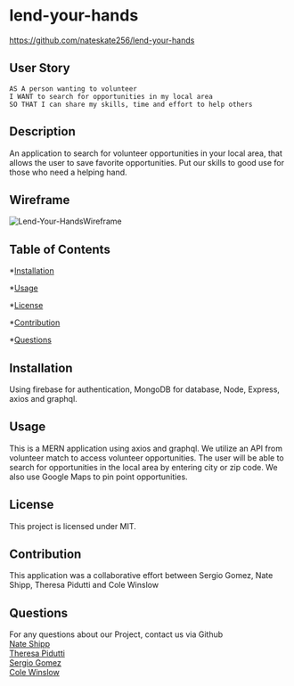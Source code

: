 # lend-your-hands
https://github.com/nateskate256/lend-your-hands

## User Story

```
AS A person wanting to volunteer
I WANT to search for opportunities in my local area
SO THAT I can share my skills, time and effort to help others
```

## Description

An application to search for volunteer opportunities in your local area, that allows the user to save favorite opportunities.  Put our skills to good use for those who need a helping hand.

## Wireframe

![Lend-Your-HandsWireframe](https://user-images.githubusercontent.com/73257176/116756094-c0e94b00-a9c8-11eb-9cc0-e937ff976c8e.png)

## Table of Contents

\*[Installation](#installation)

\*[Usage](#usage)

\*[License](#license)

\*[Contribution](#contribution)

\*[Questions](#questions)

## Installation

Using firebase for authentication, MongoDB for database, Node, Express, axios and graphql.


## Usage
This is a MERN application using axios and graphql.  We utilize an API from volunteer match to access volunteer opportunities.  The user will be able to search for opportunities in the local area by entering city or zip code.  We also use Google Maps to pin point opportunities.

## License

This project is licensed under MIT.

## Contribution

This application was a collaborative effort between Sergio Gomez, Nate Shipp, Theresa Pidutti and Cole Winslow

## Questions
For any questions about our Project, contact us via Github <br/>
[Nate Shipp](https://github.com/nateskate256)  <br/>
[Theresa Pidutti](https://github.com/tpidutti) <br/>
[Sergio Gomez](https://github.com/sergiogomez100000) <br/>
[Cole Winslow](https://github.com/ColeThomasWinslow)

